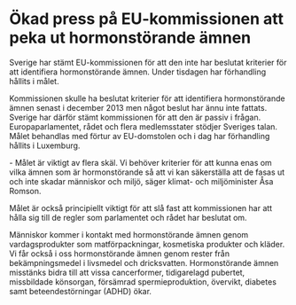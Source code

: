 # Ökad press på EU-kommissionen att peka ut hormonstörande ämnen

Sverige har stämt EU\-kommissionen för att den inte har beslutat kriterier för att identifiera hormonstörande ämnen. Under tisdagen har förhandling hållits i målet.


Kommissionen skulle ha beslutat kriterier för att identifiera hormonstörande ämnen senast i december 2013 men något beslut har ännu inte fattats. Sverige har därför stämt kommissionen för att den är passiv i frågan. Europaparlamentet, rådet och flera medlemsstater stödjer Sveriges talan. Målet behandlas med förtur av EU\-domstolen och i dag har förhandling hållits i Luxemburg.

\- Målet är viktigt av flera skäl. Vi behöver kriterier för att kunna enas om vilka ämnen som är hormonstörande så att vi kan säkerställa att de fasas ut och inte skadar människor och miljö, säger klimat\- och miljöminister Åsa Romson.

Målet är också principiellt viktigt för att slå fast att kommissionen har att hålla sig till de regler som parlamentet och rådet har beslutat om.

Människor kommer i kontakt med hormonstörande ämnen genom vardagsprodukter som matförpackningar, kosmetiska produkter och kläder. Vi får också i oss hormonstörande ämnen genom rester från bekämpningsmedel i livsmedel och dricksvatten. Hormonstörande ämnen misstänks bidra till att vissa cancerformer, tidigarelagd pubertet, missbildade könsorgan, försämrad spermieproduktion, övervikt, diabetes samt beteendestörningar (ADHD) ökar.
